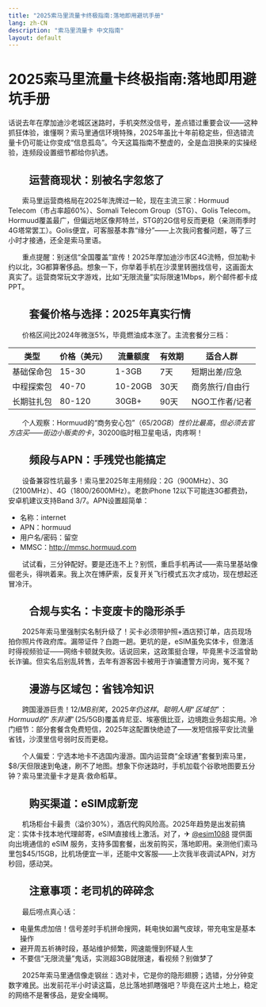 ```yaml
---
title: "2025索马里流量卡终极指南:落地即用避坑手册"
lang: zh-CN
description: "索马里流量卡 中文指南"
layout: default
---
```

# 2025索马里流量卡终极指南:落地即用避坑手册

话说去年在摩加迪沙老城区迷路时，手机突然没信号，差点错过重要会议——这种抓狂体验，谁懂啊？索马里通信环境特殊，2025年虽比十年前稳定些，但选错流量卡仍可能让你变成“信息孤岛”。今天这篇指南不整虚的，全是血泪换来的实操经验，连频段设置细节都给你扒透。

## 　　运营商现状：别被名字忽悠了

　　索马里运营商格局在2025年洗牌过一轮，现在主流三家：Hormuud Telecom（市占率超60%）、Somali Telecom Group（STG）、Golis Telecom。Hormuud覆盖最广，但偏远地区像邦特兰，STG的2G信号反而更稳（亲测雨季时4G塔常罢工）。Golis便宜，可客服基本靠“缘分”——上次我问套餐问题，等了三小时才接通，还全是索马里语。

　　重点提醒：别迷信“全国覆盖”宣传！2025年摩加迪沙市区4G流畅，但加勒卡约以北，3G都算奢侈品。想象一下，你举着手机在沙漠里转圈找信号，这画面太真实了。运营商常玩文字游戏，比如“无限流量”实际限速1Mbps，刷个邮件都卡成PPT。

## 　　套餐价格与选择：2025年真实行情

　　价格区间比2024年微涨5%，毕竟燃油成本涨了。主流套餐分三档：

| 类型       | 价格（美元） | 流量额度 | 有效期 | 适合人群         |
|------------|--------------|----------|--------|------------------|
| 基础保命包 | 15-30        | 1-3GB    | 7天    | 短期出差/应急    |
| 中程探索包 | 40-70        | 10-20GB  | 30天   | 商务旅行/自由行  |
| 长期驻扎包 | 80-120       | 30GB+    | 90天   | NGO工作者/记者   |

　　个人观察：Hormuud的“商务安心包”（$65/20GB）性价比最高，但必须去官方店买——街边小贩卖的卡，30%是二手号，可能欠费停机。说到这，你有没有遇到过落地发现卡被锁的绝望？我见过同行因此花$200临时租卫星电话，肉疼啊！

## 　　频段与APN：手残党也能搞定

　　设备兼容性坑最多！索马里2025年主用频段：2G（900MHz）、3G（2100MHz）、4G（1800/2600MHz）。老款iPhone 12以下可能连3G都费劲，安卓机建议支持Band 3/7。APN设置超简单：

- 名称：internet  
- APN：hormuud  
- 用户名/密码：留空  
- MMSC：http://mmsc.hormuud.com  

　　试试看，三分钟配好。要是还连不上？别慌，重启手机再试——索马里基站像倔老头，得哄着来。我上次在博萨索，反复开关飞行模式五次才成功，现在想起还冒冷汗。

## 　　合规与实名：卡变废卡的隐形杀手

　　2025年索马里强制实名制升级了！买卡必须带护照+酒店预订单，店员现场拍你照片传政府库。漏带证件？白跑一趟。更坑的是，eSIM虽免实体卡，但激活时得视频验证——网络卡顿就失败。话说回来，这政策挺合理，毕竟黑卡泛滥曾助长诈骗。但实名后别乱转售，去年有游客因卡被用于诈骗遭警方问询，冤不冤？

## 　　漫游与区域包：省钱冷知识

　　跨国漫游巨贵！$12/MB别笑，2025年仍这样。聪明人用“区域包”：Hormuud的“东非通”($25/5GB)覆盖肯尼亚、埃塞俄比亚，边境跑业务超实用。冷门细节：部分套餐含免费短信，2025年这配置快绝迹了——发短信报平安比流量省钱，沙漠里信号弱时反而更稳。

　　个人偏爱：宁选本地卡不选国内漫游。国内运营商“全球通”套餐到索马里，$8/天但限速到龟速，刷不了地图。想象下你迷路时，手机加载个谷歌地图要五分钟？索马里流量卡才是真·救命稻草。

## 　　购买渠道：eSIM成新宠

　　机场柜台卡最贵（溢价30%），酒店代购风险高。2025年趋势是出发前搞定：实体卡找本地代理邮寄，eSIM直接线上激活。对了，✈ [@esim1088](https://t.me/s/esim1088) 提供面向出境通信的 eSIM 服务，支持多国套餐，出发前购买，落地即用。亲测他们索马里包$45/15GB，比机场便宜一半，还能中文客服——上次我半夜调试APN，对方秒回，感动哭。

## 　　注意事项：老司机的碎碎念

　　最后唠点真心话：  
- 电量焦虑加倍！信号差时手机拼命搜网，耗电快如漏气皮球，带充电宝是基本操作  
- 避开周五祈祷时段，基站维护频繁，网速能慢到怀疑人生  
- 不要信“无限流量”鬼话，实测超3GB就限速，看视频？别做梦了  

　　2025年索马里通信像走钢丝：选对卡，它是你的隐形翅膀；选错，分分钟变数字难民。出发前花半小时读这篇，总比落地抓瞎强吧？毕竟在这片土地上，稳定的网络不是奢侈品，是安全绳啊。